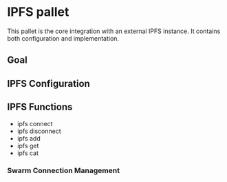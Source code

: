 # IPFS pallet

This pallet is the core integration with an external IPFS instance. It contains both configuration and implementation.

## Goal

## IPFS Configuration

## IPFS Functions

- ipfs connect
- ipfs disconnect
- ipfs add
- ipfs get
- ipfs cat

### Swarm Connection Management

